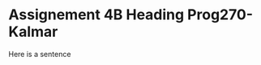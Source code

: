 Assignement 4B Heading Prog270-Kalmar
===========================================

Here is a sentence
